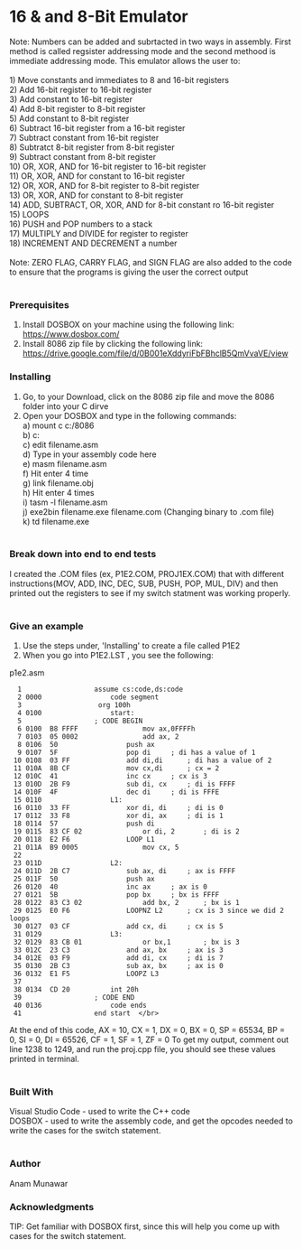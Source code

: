 # 16 & and 8-Bit Emulator

Note: Numbers can be added and subrtacted in two ways in assembly. First method is called regsister addressing mode and the second methood is immediate addressing mode.
This emulator allows the user to: </br> </br>
	1) Move constants and immediates to 8 and 16-bit registers </br>
	2) Add 16-bit register to 16-bit register </br>
	3) Add constant to 16-bit register </br>
	4) Add 8-bit register to 8-bit register </br>
	5) Add constant to 8-bit register </br>
	6) Subtract 16-bit register from a 16-bit register </br>
	7) Subtract constant from 16-bit register </br>
	8) Subtratct 8-bit register from 8-bit register </br>
	9) Subtract constant from 8-bit register </br>
	10) OR, XOR, AND for 16-bit register to 16-bit register </br>
	11) OR, XOR, AND for constant to 16-bit register </br>
	12) OR, XOR, AND for 8-bit register to 8-bit register </br>
	13) OR, XOR, AND for constant to 8-bit register </br>
	14) ADD, SUBTRACT, OR, XOR, AND for 8-bit constant ro 16-bit register </br>
	15) LOOPS </br>
	16) PUSH and POP numbers to a stack </br>
	17) MULTIPLY and DIVIDE for register to register </br>
	18) INCREMENT AND DECREMENT a number </br> </br>
Note: ZERO FLAG, CARRY FLAG, and SIGN FLAG are also added to the code to ensure that the programs is giving the user the correct output </br> </br>
 
### Prerequisites </br>
1. Install DOSBOX on your machine using the following link: https://www.dosbox.com/ </br>
2. Install 8086 zip file by clicking the following link: https://drive.google.com/file/d/0B001eXddyriFbFBhclB5QmVvaVE/view </br>

### Installing
1. Go, to your Download, click on the 8086 zip file and move the 8086 folder into your C dirve </br>
2. Open your DOSBOX and type in the following commands: </br>
	a) mount c c:/8086  </br>
	b) c: </br>
	c) edit filename.asm </br>
	d) Type in your assembly code here </br>
	e) masm  filename.asm </br>
	f) Hit enter 4 time </br>
	g) link filename.obj </br>
	h) Hit enter 4 times </br>
	i) tasm -l filename.asm </br>
	j) exe2bin filename.exe filename.com (Changing binary to .com file) </br>
	k) td filename.exe </br> </br>

### Break down into end to end tests </br>
I created the .COM files (ex, P1E2.COM, PROJ1EX.COM) that with different 
instructions(MOV, ADD, INC, DEC, SUB, PUSH, POP, MUL, DIV) and then printed out the registers to see if my switch statment was working properly. </br> </br>

### Give an example
1) Use the steps under, 'Installing'  to create a file called P1E2 </br>
2) When you go into P1E2.LST , you see the following: </br>

p1e2.asm



      1				     assume cs:code,ds:code
      2	0000			     code segment
      3					  org 100h
      4	0100			     start:
      5				     ; CODE BEGIN
      6	0100  B8 FFFF			     mov ax,0FFFFh
      7	0103  05 0002			     add ax, 2
      8	0106  50			     push ax
      9	0107  5F			     pop di	    ; di has a value of	1
     10	0108  03 FF			     add di,di	    ; di has a value of	2
     11	010A  8B CF			     mov cx,di	    ; cx = 2
     12	010C  41			     inc cx	    ; cx is 3
     13	010D  2B F9			     sub di, cx	    ; di is FFFF
     14	010F  4F			     dec di	    ; di is FFFE
     15	0110				 L1:
     16	0110  33 FF			     xor di, di	    ; di is 0
     17	0112  33 F8			     xor di, ax	    ; di is 1
     18	0114  57			     push di
     19	0115  83 CF 02			     or	di, 2	    ; di is 2
     20	0118  E2 F6			     LOOP L1
     21	011A  B9 0005			     mov cx, 5
     22
     23	011D				 L2:
     24	011D  2B C7			     sub ax, di	    ; ax is FFFF
     25	011F  50			     push ax
     26	0120  40			     inc ax	    ; ax is 0
     27	0121  5B			     pop bx	    ; bx is FFFF
     28	0122  83 C3 02			     add bx, 2	    ; bx is 1
     29	0125  E0 F6			     LOOPNZ L2	    ; cx is 3 since we did 2 loops
     30	0127  03 CF			     add cx, di	    ; cx is 5
     31	0129				 L3:
     32	0129  83 CB 01			     or	bx,1	    ; bx is 3
     33	012C  23 C3			     and ax, bx	    ; ax is 3
     34	012E  03 F9			     add di, cx	    ; di is 7
     35	0130  2B C3			     sub ax, bx	    ; ax is 0
     36	0132  E1 F5			     LOOPZ L3
     37
     38	0134  CD 20			 int 20h
     39				     ; CODE END
     40	0136			     code ends
     41				     end start  </br>

At the end of this code, AX = 10, CX = 1, DX = 0, BX = 0, SP = 65534, BP = 0, SI = 0, DI = 65526, CF = 1, SF = 1, ZF = 0 
To get my output, comment out line 1238 to 1249, and run the proj.cpp file, you should see these values printed in terminal. </br> </br>


### Built With
Visual Studio Code - used to write the C++ code </br>
DOSBOX - used to write the assembly code, and get the opcodes needed to write the cases for the switch statement. </br></br>

### Author
Anam Munawar

### Acknowledgments
TIP: Get familiar with DOSBOX first, since this will help you come up with cases for the switch statement.
